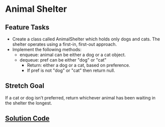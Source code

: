 # Animal Shelter

## Feature Tasks

- Create a class called AnimalShelter which holds only dogs and cats. The shelter operates using a first-in, first-out approach.
- Implement the following methods:
  - enqueue: animal can be either a dog or a cat object.
  - dequeue: pref can be either "dog" or "cat"
    - Return: either a dog or a cat, based on preference.
    - If pref is not "dog" or "cat" then return null.

## Stretch Goal

If a cat or dog isn’t preferred, return whichever animal has been waiting in the shelter the longest.

## [Solution Code](./challenge-12.md)
